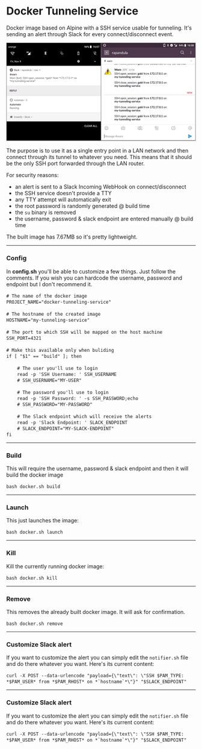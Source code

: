 # Docker Tunneling Service

Docker image based on Alpine with a SSH service usable for tunneling. It's sending an alert through Slack for every connect/disconnect event.

![screenshots.jpg](screenshots.jpg)

The purpose is to use it as a single entry point in a LAN network and then connect through its tunnel to whatever you need. This means that it should be the only SSH port forwarded through the LAN router.

For security reasons:

 - an alert is sent to a Slack Incoming WebHook on connect/disconnect
 - the SSH service doesn't provide a TTY
 - any TTY attempt will automatically exit
 - the root password is randomly generated @ build time
 - the `su` binary is removed
 - the username, password & slack endpoint are entered manually @ build time

The built image has 7.67MB so it's pretty lightweight.

--------------------------------------------------------------------------------

### Config

In **config.sh** you'll be able to customize a few things. Just follow the comments. If you wish you can hardcode the username, password and endpoint but I don't recommend it.

```shell
# The name of the docker image
PROJECT_NAME="docker-tunneling-service"

# The hostname of the created image
HOSTNAME="my-tunneling-service"

# The port to which SSH will be mapped on the host machine
SSH_PORT=4321

# Make this available only when buliding
if [ "$1" == "build" ]; then

    # The user you'll use to login
    read -p 'SSH Username: ' SSH_USERNAME
    # SSH_USERNAME="MY-USER"

    # The password you'll use to login
    read -p 'SSH Password: ' -s SSH_PASSWORD;echo
    # SSH_PASSWORD="MY-PASSWORD"

    # The Slack endpoint which will receive the alerts
    read -p 'Slack Endpoint: ' SLACK_ENDPOINT
    # SLACK_ENDPOINT="MY-SLACK-ENDPOINT"
fi
```

--------------------------------------------------------------------------------

### Build

This will require the username, password & slack endpoint and then it will build the docker image

```shell
bash docker.sh build
```

--------------------------------------------------------------------------------

### Launch

This just launches the image:

```shell
bash docker.sh launch
```

--------------------------------------------------------------------------------

### Kill

Kill the currently running docker image:

```shell
bash docker.sh kill
```

--------------------------------------------------------------------------------

### Remove

This removes the already built docker image. It will ask for confirmation.

```shell
bash docker.sh remove
```

--------------------------------------------------------------------------------

### Customize Slack alert

If you want to customize the alert you can simply edit the ```notifier.sh``` file and do there whatever you want.
Here's its current content:

```shell
curl -X POST --data-urlencode "payload={\"text\": \"SSH $PAM_TYPE: *$PAM_USER* from *$PAM_RHOST* on *`hostname`*\"}" "$SLACK_ENDPOINT"
```

--------------------------------------------------------------------------------

### Customize Slack alert

If you want to customize the alert you can simply edit the ```notifier.sh``` file and do there whatever you want.
Here's its current content:

```shell
curl -X POST --data-urlencode "payload={\"text\": \"SSH $PAM_TYPE: *$PAM_USER* from *$PAM_RHOST* on *`hostname`*\"}" "$SLACK_ENDPOINT"
```
